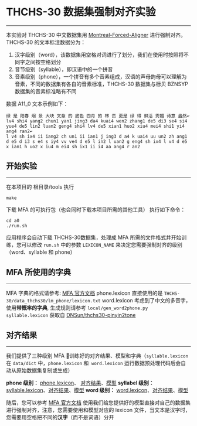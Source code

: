 # THCHS-30 数据集强制对齐实验
-----
本实验对 THCHS-30 中文数据集用 [Montreal-Forced-Aligner](https://montreal-forced-aligner.readthedocs.io/en/latest/index.html) 进行强制对齐。
THCHS-30 的文本标注数据分为：
 1. 汉字级别（word），该数据集用空格对词进行了划分，我们在使用时按照将不同字之间按空格划分
 2. 音节级别（syllable），即汉语中的一个拼音
 3. 音素级别（phone），一个拼音有多个音素组成，汉语的声母韵母可以理解为音素，不同的数据集有各自的音素标准，THCHS-30 数据集与标贝 BZNSYP 数据集的音素标准略有不同

 数据 A11_0 文本示例如下：
```
绿 是 阳春 烟 景 大块 文章 的 底色 四月 的 林 峦 更是 绿 得 鲜活 秀媚 诗意 盎然↩
lv4 shi4 yang2 chun1 yan1 jing3 da4 kuai4 wen2 zhang1 de5 di3 se4 si4 yue4 de5 lin2 luan2 geng4 shi4 lv4 de5 xian1 huo2 xiu4 mei4 shi1 yi4 ang4 ran2↩
l v4 sh ix4 ii iang2 ch un1 ii ian1 j ing3 d a4 k uai4 uu un2 zh ang1 d e5 d i3 s e4 s iy4 vv ve4 d e5 l in2 l uan2 g eng4 sh ix4 l v4 d e5 x ian1 h uo2 x iu4 m ei4 sh ix1 ii i4 aa ang4 r an2
```
## 开始实验
---
在本项目的 根目录/tools 执行
```
make
```
下载 MFA 的可执行包（也会同时下载本项目所需的其他工具）
执行如下命令：
```
cd a0
./run.sh
```
应用程序会自动下载 THCHS-30数据集，处理成 MFA 所需的文件格式并开始训练，您可以修改 `run.sh` 中的参数 `LEXICON_NAME` 来决定您需要强制对齐的级别（word、syllable 和 phone）
## MFA 所使用的字典
---
MFA 字典的格式请参考: [MFA 官方文档](https://montreal-forced-aligner.readthedocs.io/en/latest/)
phone.lexicon 直接使用的是 `THCHS-30/data_thchs30/lm_phone/lexicon.txt`
word.lexicon 考虑到了中文的多音字，使用**带概率的字典**, 生成规则请参考 `local/gen_word2phone.py`
`syllable.lexicon` 获取自 [DNSun/thchs30-pinyin2tone](https://github.com/DNSun/thchs30-pinyin2tone)
## 对齐结果
---
我们提供了三种级别 MFA 训练好的对齐结果、模型和字典（`syllable.lexicon`  在 `data/dict` 中，`phone.lexicon` 和` word.lexicon` 运行数据预处理代码后会自动从原始数据集复制或生成）

**phone 级别：** [phone.lexicon](https://paddlespeech.bj.bcebos.com/MFA/THCHS30/phone/phone.lexicon)、 [对齐结果](https://paddlespeech.bj.bcebos.com/MFA/THCHS30/phone/thchs30_alignment.tar.gz)、[模型](https://paddlespeech.bj.bcebos.com/MFA/THCHS30/phone/thchs30_model.zip)
**syllabel 级别：** [syllable.lexicon](https://paddlespeech.bj.bcebos.com/MFA/THCHS30/syllable/syllable.lexicon)、[对齐结果](https://paddlespeech.bj.bcebos.com/MFA/THCHS30/syllable/thchs30_alignment.tar.gz)、[模型](https://paddlespeech.bj.bcebos.com/MFA/THCHS30/syllable/thchs30_model.zip)
**word 级别：** [word.lexicon](https://paddlespeech.bj.bcebos.com/MFA/THCHS30/word/word.lexicon)、[对齐结果](https://paddlespeech.bj.bcebos.com/MFA/THCHS30/word/thchs30_alignment.tar.gz)、[模型](https://paddlespeech.bj.bcebos.com/MFA/THCHS30/word/thchs30_model.zip)

随后，您可以参考 [MFA 官方文档](https://montreal-forced-aligner.readthedocs.io/en/latest/) 使用我们给您提供好的模型直接对自己的数据集进行强制对齐，注意，您需要使用和模型对应的 lexicon 文件，当文本是汉字时，您需要用空格把不同的**汉字**（而不是词语）分开
